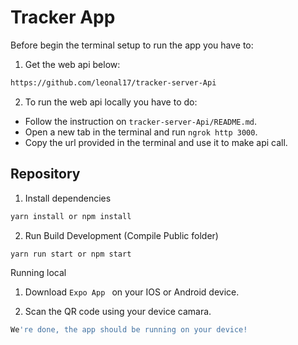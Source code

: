 # Tracker App

Before begin the terminal setup to run the app you have to:

1. Get the web api below:
```bash
https://github.com/leonal17/tracker-server-Api
```
2. To run the web api locally you have to do:
  - Follow the instruction on ```tracker-server-Api/README.md```.
  - Open a new tab in the terminal and run ```ngrok http 3000```.
  - Copy the url provided in the terminal and use it to make api call.

## Repository

1. Install dependencies

```bash
yarn install or npm install
```

2. Run Build Development (Compile Public folder)

```bash
yarn run start or npm start
```

Running local

1. Download ```Expo App ``` on your IOS or Android device.

2. Scan the QR code using your device camara.
```bash
We're done, the app should be running on your device!
```
